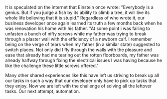 It is speculated on the internet that Einstein once wrote: "Everybody is a genius. But if you judge a fish by its ability to climb a tree, it will live its whole life believing that it is stupid." Regardless of who wrote it, our business developer once again learned its truth a few months back when he was renovation his home with his father. "At some point i was failing to unfasten a bunch of nifty screws while my father was trying to break through a plaster wall with the efficiency of a newborn calf. I remember being on the verge of tears when my father (in a similar state) suggested to switch places. Not only did I fly through the walls with the pleasure and ease that already had me tearing out the rotten floorboards, my father was already halfway through fixing the electrical issues I was having because he like the challenge these little screws offered."

Many other shared experiences like this have left us striving to break up all our tasks in such a way that our developer only have to pick up tasks that they enjoy. Now we are left with the challenge of solving all the leftover tasks. Our next attempt,  automation.

